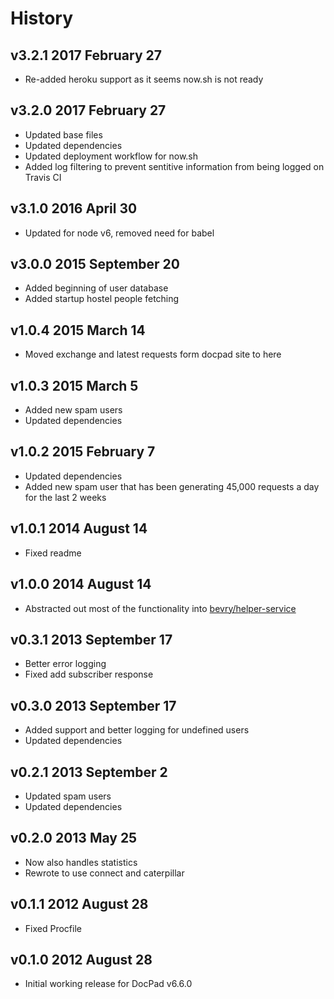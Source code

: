 # History

## v3.2.1 2017 February 27
- Re-added heroku support as it seems now.sh is not ready

## v3.2.0 2017 February 27
- Updated base files
- Updated dependencies
- Updated deployment workflow for now.sh
- Added log filtering to prevent sentitive information from being logged on Travis CI

## v3.1.0 2016 April 30
- Updated for node v6, removed need for babel

## v3.0.0 2015 September 20
- Added beginning of user database
- Added startup hostel people fetching

## v1.0.4 2015 March 14
- Moved exchange and latest requests form docpad site to here

## v1.0.3 2015 March 5
- Added new spam users
- Updated dependencies

## v1.0.2 2015 February 7
- Updated dependencies
- Added new spam user that has been generating 45,000 requests a day for the last 2 weeks

## v1.0.1 2014 August 14
- Fixed readme

## v1.0.0 2014 August 14
- Abstracted out most of the functionality into [bevry/helper-service](https://github.com/bevry/helper-service)

## v0.3.1 2013 September 17
- Better error logging
- Fixed add subscriber response

## v0.3.0 2013 September 17
- Added support and better logging for undefined users
- Updated dependencies

## v0.2.1 2013 September 2
- Updated spam users
- Updated dependencies

## v0.2.0 2013 May 25
- Now also handles statistics
- Rewrote to use connect and caterpillar

## v0.1.1 2012 August 28
- Fixed Procfile

## v0.1.0 2012 August 28
- Initial working release for DocPad v6.6.0
